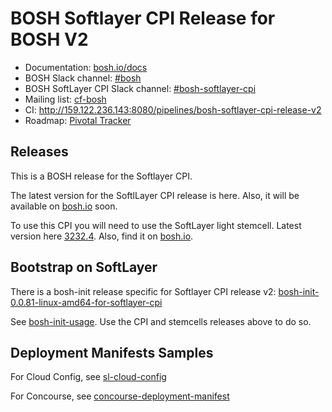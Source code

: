 # BOSH Softlayer CPI Release for BOSH V2

* Documentation: [bosh.io/docs](https://bosh.io/docs)
* BOSH Slack channel: [#bosh](https://cloudfoundry.slack.com/archives/bosh)
* BOSH SoftLayer CPI Slack channel: [#bosh-softlayer-cpi](https://cloudfoundry.slack.com/archives/bosh-softlayer-cpi)
* Mailing list: [cf-bosh](https://lists.cloudfoundry.org/pipermail/cf-bosh)
* CI: <http://159.122.236.143:8080/pipelines/bosh-softlayer-cpi-release-v2>
* Roadmap: [Pivotal Tracker](https://www.pivotaltracker.com/n/projects/1344876)

## Releases

This is a BOSH release for the Softlayer CPI.

The latest version for the SoftlLayer CPI release is here. Also, it will be available on [bosh.io](http://bosh.io) soon.

To use this CPI you will need to use the SoftLayer light stemcell. Latest version here [3232.4](https://s3.amazonaws.com/bosh-softlayer-cpi-stemcells/light-bosh-stemcell-3232.4-softlayer-esxi-ubuntu-trusty-go_agent.tgz). Also, find it on [bosh.io](http://bosh.io).

## Bootstrap on SoftLayer

There is a bosh-init release specific for Softlayer CPI release v2: [bosh-init-0.0.81-linux-amd64-for-softlayer-cpi](https://s3.amazonaws.com/dev-bosh-softlayer-cpi-stemcells/bosh-init-0.0.81-linux-amd64)

See [bosh-init-usage](docs/bosh-init-usage.md). Use the CPI and stemcells releases above to do so.

## Deployment Manifests Samples

For Cloud Config, see [sl-cloud-config](docs/sl-cloud-config.yml)

For Concourse, see [concourse-deployment-manifest](docs/concourse_sample_v2_schema.yml)
